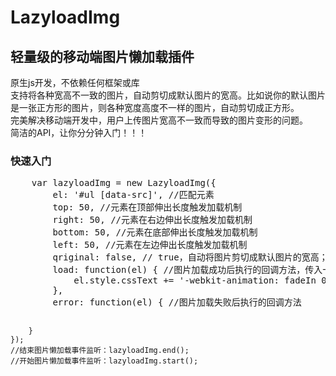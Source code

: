 # LazyloadImg

<h2>轻量级的移动端图片懒加载插件</h2>
原生js开发，不依赖任何框架或库<br>
支持将各种宽高不一致的图片，自动剪切成默认图片的宽高。比如说你的默认图片是一张正方形的图片，则各种宽度高度不一样的图片，自动剪切成正方形。<br>
完美解决移动端开发中，用户上传图片宽高不一致而导致的图片变形的问题。<br>
简洁的API，让你分分钟入门！！！

<h3>快速入门</h3>
<pre>
    var lazyloadImg = new LazyloadImg({
        el: '#ul [data-src]', //匹配元素
        top: 50, //元素在顶部伸出长度触发加载机制
        right: 50, //元素在右边伸出长度触发加载机制
        bottom: 50, //元素在底部伸出长度触发加载机制
        left: 50, //元素在左边伸出长度触发加载机制
        qriginal: false, // true，自动将图片剪切成默认图片的宽高；false显示图片真实宽高
        load: function(el) { //图片加载成功后执行的回调方法，传入一个参数
            el.style.cssText += '-webkit-animation: fadeIn 01s ease 0.2s 1 both;animation: fadeIn 1s ease 0.2s 1 both;';
        },
        error: function(el) { //图片加载失败后执行的回调方法

        }
    });
    //结束图片懒加载事件监听：lazyloadImg.end();
    //开始图片懒加载事件监听：lazyloadImg.start();
</pre>
